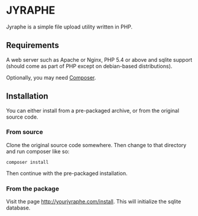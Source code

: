 JYRAPHE
=======

Jyraphe is a simple file upload utility written in PHP.


Requirements
------------

A web server such as Apache or Nginx, PHP 5.4 or above and sqlite support (should come as part of PHP except on debian-based distributions).

Optionally, you may need [Composer](http://getcomposer.org).


Installation
------------

You can either install from a pre-packaged archive, or from the original source code.

### From source
Clone the original source code somewhere. Then change to that directory and run composer like so:

    composer install

Then continue with the pre-packaged installation.

### From the package
Visit the page http://yourjyraphe.com/install. This will initialize the sqlite database.

